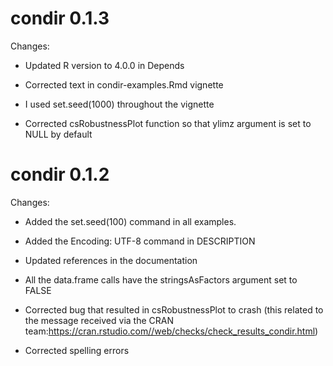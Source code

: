 # condir 0.1.3

Changes:

* Updated R version to 4.0.0 in Depends

* Corrected text in condir-examples.Rmd vignette

* I used set.seed(1000) throughout the vignette

* Corrected csRobustnessPlot function so that ylimz argument is set to NULL by
default

# condir 0.1.2

Changes:

* Added the set.seed(100) command in all examples.

* Added the Encoding: UTF-8 command in DESCRIPTION

* Updated references in the documentation

* All the data.frame calls have the stringsAsFactors argument set to FALSE

* Corrected bug that resulted in csRobustnessPlot to crash (this related to the message received via the CRAN team:https://cran.rstudio.com//web/checks/check_results_condir.html)

* Corrected spelling errors


